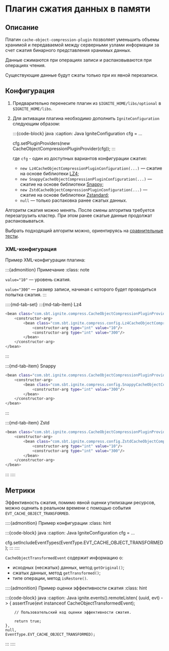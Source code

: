 # Плагин сжатия данных в памяти

## Описание 

Плагин `cache-object-compression-plugin` позволяет уменьшить объемы хранимой и передаваемой между серверными узлами информации за счет сжатия бинарного представления хранимых данных.

Данные сжимаются при операциях записи и распаковываются при операциях чтения.

Существующие данные будут сжаты только при их явной перезаписи.

## Конфигурация

1. Предварительно перенесите плагин из `$IGNITE_HOME/libs/optional` в `$IGNITE_HOME/libs`.
2. Для активации плагина необходимо дополнить `IgniteConfiguration` следующим образом:

    :::{code-block} java
    :caption: Java
    IgniteConfiguration cfg = ...

    cfg.setPluginProviders(new CacheObjectCompressionPluginProvider(cfg));
    :::

    где `cfg` - один из доступных вариантов конфигурации сжатия:

    - `new Lz4CacheObjectCompressionPluginConfiguration(...)` — сжатие на основе библиотеки [LZ4](https://github.com/lz4/lz4);
    - `new SnappyCacheObjectCompressionPluginConfiguration(...)` — сжатие на основе библиотеки [Snappy](https://github.com/google/snappy);
    - `new ZstdCacheObjectCompressionPluginConfiguration(...)` — сжатие на основе библиотеки [Zstandard](https://github.com/facebook/zstd);
    - `null` — только распаковка ранее сжатых данных.

Алгоритм сжатия можно менять. После смены алгоритма требуется перезагрузить кластер. При этом ранее сжатые данные продолжат распаковываться.

Выбрать подходящий алгоритм можно, ориентируясь на [сравнительные тесты](https://github.com/inikep/lzbench).

### XML-конфигурация

Пример XML-конфигурации плагина:

:::{admonition} Примечание
:class: note

`value="10"` — уровень сжатия.

`value="300"` — размер записи, начиная с которого будет проводиться попытка сжатия.
:::

::::{md-tab-set}
:::{md-tab-item} Lz4
```bash
<bean class="com.sbt.ignite.compress.CacheObjectCompressionPluginProvider">
    <constructor-arg>
        <bean class="com.sbt.ignite.compress.config.Lz4CacheObjectCompressionPluginConfiguration">
            <constructor-arg type="int" value="10"/>
            <constructor-arg type="int" value="300"/>
        </bean>
    </constructor-arg>
</bean>
```
:::

:::{md-tab-item} Snappy
```bash
<bean class="com.sbt.ignite.compress.CacheObjectCompressionPluginProvider">
    <constructor-arg>
        <bean class="com.sbt.ignite.compress.config.SnappyCacheObjectCompressionPluginConfiguration">
            <constructor-arg type="int" value="300"/>
        </bean>
    </constructor-arg>
</bean>
```
:::

:::{md-tab-item} Zstd
```bash
<bean class="com.sbt.ignite.compress.CacheObjectCompressionPluginProvider">
    <constructor-arg>
        <bean class="com.sbt.ignite.compress.config.ZstdCacheObjectCompressionPluginConfiguration">
            <constructor-arg type="int" value="10"/>
            <constructor-arg type="int" value="300"/>
        </bean>
    </constructor-arg>
</bean>
```
:::
::::

## Метрики

Эффективность сжатия, помимо явной оценки утилизации ресурсов, можно оценить в реальном времени с помощью события `EVT_CACHE_OBJECT_TRANSFORMED`.

::::{admonition} Пример конфигурации
:class: hint

:::{code-block} java
:caption: Java
IgniteConfiguration cfg = ...

cfg.setIncludeEventTypes(EventType.EVT_CACHE_OBJECT_TRANSFORMED);
:::
::::

`CacheObjectTransformedEvent` содержит информацию о:

- исходных (несжатых) данных, метод `getOriginal()`;
- сжатых данных, метод `getTransformed()`;
- типе операции, метод `isRestore()`.

::::{admonition} Пример оценки эффективности сжатия
:class: hint

:::{code-block} java
:caption: Java
ignite.events().remoteListen(
    (uuid, evt) -> {
        assertTrue(evt instanceof CacheObjectTransformedEvent);

        // Пользовательский код оценки эффективности сжатия.

        return true;
    },
    null,
    EventType.EVT_CACHE_OBJECT_TRANSFORMED);
:::
::::